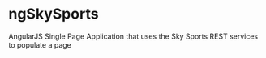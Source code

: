 ngSkySports
===========

AngularJS Single Page Application that uses the Sky Sports REST services to populate a page
